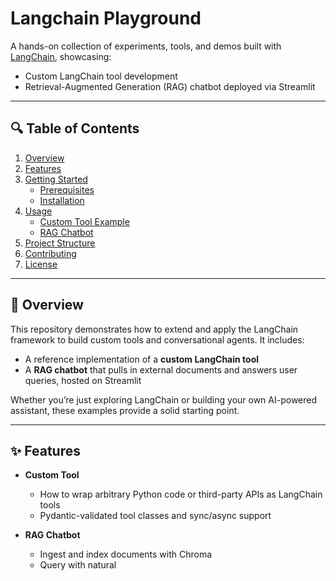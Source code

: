 # Langchain Playground

A hands-on collection of experiments, tools, and demos built with [LangChain](https://github.com/langchain-ai/langchain), showcasing:

- Custom LangChain tool development  
- Retrieval-Augmented Generation (RAG) chatbot deployed via Streamlit  

---

## 🔍 Table of Contents

1. [Overview](#overview)  
2. [Features](#features)  
3. [Getting Started](#getting-started)  
   - [Prerequisites](#prerequisites)  
   - [Installation](#installation)  
4. [Usage](#usage)  
   - [Custom Tool Example](#custom-tool-example)  
   - [RAG Chatbot](#rag-chatbot)  
5. [Project Structure](#project-structure)  
6. [Contributing](#contributing)  
7. [License](#license)  

---

## 📖 Overview

This repository demonstrates how to extend and apply the LangChain framework to build custom tools and conversational agents. It includes:

- A reference implementation of a **custom LangChain tool**  
- A **RAG chatbot** that pulls in external documents and answers user queries, hosted on Streamlit  

Whether you’re just exploring LangChain or building your own AI-powered assistant, these examples provide a solid starting point.

---

## ✨ Features

- **Custom Tool**  
  - How to wrap arbitrary Python code or third-party APIs as LangChain tools  
  - Pydantic-validated tool classes and sync/async support  

- **RAG Chatbot**  
  - Ingest and index documents with Chroma  
  - Query with natural
